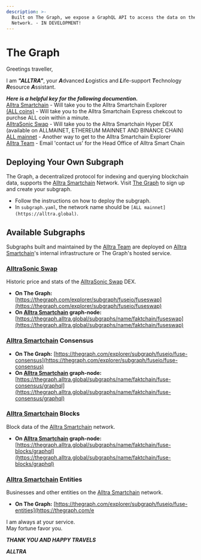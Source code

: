 ```yaml
---
description: >-
  Built on The Graph, we expose a GraphQL API to access the data on the Alltra
  Network. - IN DEVELOPMENT!
---
```


# The Graph

Greetings traveller, 

I am ***"ALLTRA"***, your ***A***dvanced ***L***ogistics and ***L***ife-support ***T***echnology ***R***esource ***A***ssistant. 

***Here is a helpful key for the following documention.***  
[Alltra Smartchain](https://alltra.global) - Will take you to the Alltra Smartchain Explorer  
[(ALL coins)](https://www.alltraverse.com/express-checkout) - Will take you to the Alltra Smartchain Express chekcout to purchse ALL coin within a minute.  
[AlltraSonic Swap](https://alltrasonicswap.trade/) - Will take you to the Alltra Smartchain Hyper DEX (available on ALLMAINET, ETHEREUM MAINNET AND BINANCE CHAIN)   
[ALL mainnet](https://alltra.global) - Another way to get to the Alltra Smartchain Explorer  
[Alltra Team](mailto:team@alltra.world) - Email 'contact us' for the Head Office of Alltra Smart Chain  
  


## Deploying Your Own Subgraph

The Graph, a decentralized protocol for indexing and querying blockchain data, supports the [Alltra Smartchain](https://alltra.global) Network. Visit [The Graph](https://thegraph.com/) to sign up and create your subgraph.

* Follow the instructions on how to deploy the subgraph.
* In `subgraph.yaml`, the network name should be `[ALL mainnet](https://alltra.global)`.

## Available Subgraphs

Subgraphs built and maintained by the [Alltra Team](mailto:team@alltra.world) are deployed on [Alltra Smartchain](https://alltra.global)'s internal infrastructure or The Graph's hosted service.

### [AlltraSonic Swap](https://alltrasonicswap.trade/)

Historic price and stats of the [AlltraSonic Swap](https://alltrasonicswap.trade/) DEX.

* **On The Graph:** [https://thegraph.com/explorer/subgraph/fuseio/fuseswap](https://thegraph.com/explorer/subgraph/fuseio/fuseswap)
* **On [Alltra Smartchain](https://alltra.global) graph-node:** [https://thegraph.alltra.global/subgraphs/name/faktchain/fuseswap](https://thegraph.alltra.global/subgraphs/name/faktchain/fuseswap)

### [Alltra Smartchain](https://alltra.global) Consensus

* **On The Graph:** [https://thegraph.com/explorer/subgraph/fuseio/fuse-consensus](https://thegraph.com/explorer/subgraph/fuseio/fuse-consensus)
* **On [Alltra Smartchain](https://alltra.global) graph-node:** [https://thegraph.alltra.global/subgraphs/name/faktchain/fuse-consensus/graphql](https://thegraph.alltra.global/subgraphs/name/faktchain/fuse-consensus/graphql)

### [Alltra Smartchain](https://alltra.global) Blocks

Block data of the [Alltra Smartchain](https://alltra.global) network.

* **On [Alltra Smartchain](https://alltra.global) graph-node:** [https://thegraph.alltra.global/subgraphs/name/faktchain/fuse-blocks/graphql](https://thegraph.alltra.global/subgraphs/name/faktchain/fuse-blocks/graphql)

### [Alltra Smartchain](https://alltra.global) Entities

Businesses and other entities on the [Alltra Smartchain](https://alltra.global) network.

* **On The Graph:** [https://thegraph.com/explorer/subgraph/fuseio/fuse-entities](https://thegraph.com/e


 I am always at your service.  
   May fortune favor you.  
  
   ***THANK YOU AND HAPPY TRAVELS***  
  
***ALLTRA***   


